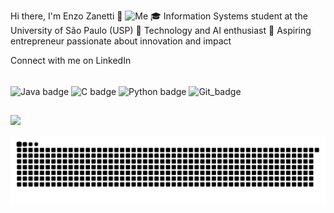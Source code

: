 Hi there, I'm Enzo Zanetti 👋
<img height="200em" alt="Me" src="https://cdn.discordapp.com/attachments/819376822700605494/872317384470454332/me.gif">
🎓 Information Systems student at the University of São Paulo (USP)
🤖 Technology and AI enthusiast
🚀 Aspiring entrepreneur passionate about innovation and impact

Connect with me on LinkedIn

<div style="display: inline_block"><br> 
  <img align="center" alt="Java badge" height="50" width="50" src="https://cdn.jsdelivr.net/gh/devicons/devicon/icons/java/java-original.svg" />
  <img align="center" alt="C badge" height="50" width="50" src="https://cdn.jsdelivr.net/gh/devicons/devicon/icons/c/c-original.svg" /> 
  <img align="center" alt="Python badge" height="50" width="50" src="https://cdn.jsdelivr.net/gh/devicons/devicon/icons/python/python-original.svg" /> 
  <img align="center" alt="Git_badge" height="50" width="50" src="https://cdn.jsdelivr.net/gh/devicons/devicon/icons/git/git-original.svg">
</div>
  
  
  ##

<div> 
  
  <a href="https://www.linkedin.com/in/enzo-zanetti-a095502b8/" target="_blank"><img src="https://img.shields.io/badge/-LinkedIn-%230077B5?style=for-the-badge&logo=linkedin&logoColor=white" target="_blank"></a> 
 
  ![Snake animation](https://github.com/Matezcp/Matezcp/blob/output/github-contribution-grid-snake.svg)

</div>
